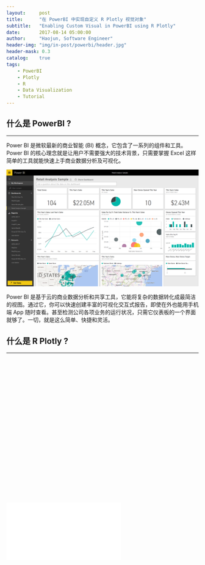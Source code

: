 ```yaml
---
layout:     post
title:      "在 PowerBI 中实现自定义 R Plotly 视觉对象"
subtitle:   "Enabling Custom Visual in PowerBI using R Plotly"
date:       2017-08-14 05:00:00
author:     "Haojun, Software Engineer"
header-img: "img/in-post/powerbi/header.jpg"
header-mask: 0.3
catalog:    true
tags:
    - PowerBI
    - Plotly
    - R
    - Data Visualization
    - Tutorial
---
```


## 什么是 PowerBI ?
---
Power BI 是微软最新的商业智能 (BI) 概念，它包含了一系列的组件和工具。Power BI 的核心理念就是让用户不需要强大的技术背景，只需要掌握 Excel 这样简单的工具就能快速上手商业数据分析及可视化。

![](../img/in-post/powerbi/powerbi.png)

Power BI 是基于云的商业数据分析和共享工具，它能将复杂的数据转化成最简洁的视图。通过它，你可以快速创建丰富的可视化交互式报告，即使在外也能用手机端 App 随时查看。甚至检测公司各项业务的运行状况，只需它仪表板的一个界面就够了。一切，就是这么简单、快捷和灵活。

## 什么是 R Plotly ?
---
<div style="width: 100%">
    <div style="padding-top: 75%">
        <iframe frameborder="0" scrolling="no" src="//plot.ly/~shjnyr/0.embed"></iframe>
    </div>
</div>
